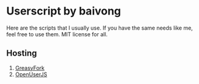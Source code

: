 # Userscript by baivong

Here are the scripts that I usually use. If you have the same needs like me, feel free to use them. MIT license for all.

## Hosting

1. [GreasyFork](https://greasyfork.org/en/users/2590-baivong)
2. [OpenUserJS](https://openuserjs.org/users/baivong/scripts)
